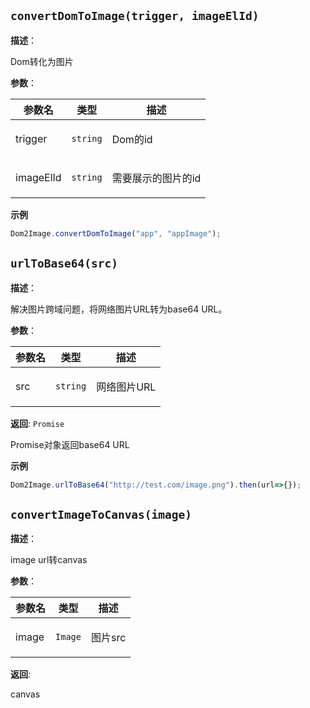 
## `convertDomToImage(trigger, imageElId)` 


**描述**：<p>Dom转化为图片</p>

**参数**：


| 参数名 | 类型 | 描述 |
| --- | --- | --- |
| trigger | <code>string</code> | <p>Dom的id</p> |
| imageElId | <code>string</code> | <p>需要展示的图片的id</p> |



**示例**

```typescript
Dom2Image.convertDomToImage("app", "appImage");
```
<a name="urlToBase64"></a>

## `urlToBase64(src)` 


**描述**：<p>解决图片跨域问题，将网络图片URL转为base64 URL。</p>

**参数**：


| 参数名 | 类型 | 描述 |
| --- | --- | --- |
| src | <code>string</code> | <p>网络图片URL</p> |

**返回**: <code>Promise</code><br>

<p>Promise对象返回base64 URL</p>

**示例**

```typescript
Dom2Image.urlToBase64("http://test.com/image.png").then(url=>{});
```
<a name="convertImageToCanvas"></a>

## `convertImageToCanvas(image)` 


**描述**：<p>image url转canvas</p>

**参数**：


| 参数名 | 类型 | 描述 |
| --- | --- | --- |
| image | <code>Image</code> | <p>图片src</p> |

**返回**: <p>canvas</p>

